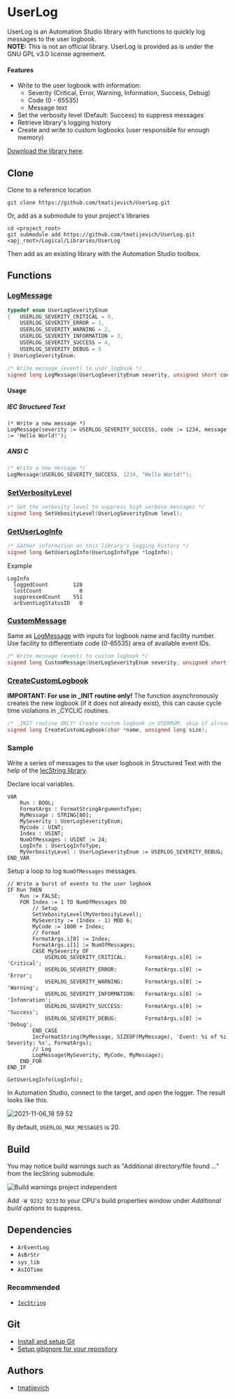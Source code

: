 # UserLog

UserLog is an Automation Studio library with functions to quickly log messages to the user logbook.  
**NOTE:** This is not an official library. UserLog is provided as is under the GNU GPL v3.0 license agreement.

#### Features

- Write to the user logbook with information:
	- Severity (Critical, Error, Warning, Information, Success, Debug)
	- Code (0 - 65535)
	- Message text
- Set the verbosity level (Default: Success) to suppress messages
- Retrieve library's logging history
- Create and write to custom logbooks (user responsible for enough memory)

[Download the library here](https://github.com/tmatijevich/UserLog/releases/latest/download/UserLog.zip).

## Clone

Clone to a reference location

```
git clone https://github.com/tmatijevich/UserLog.git
```

Or, add as a submodule to your project's libraries

```
cd <project_root>
git submodule add https://github.com/tmatijevich/UserLog.git <apj_root>/Logical/Libraries/UserLog
```

Then add as an existing library with the Automation Studio toolbox.

## Functions

### [LogMessage](https://github.com/tmatijevich/UserLog/blob/main/LogMessage.c?ts=4)

```C 
typedef enum UserLogSeverityEnum
{   USERLOG_SEVERITY_CRITICAL = 0,
    USERLOG_SEVERITY_ERROR = 1,
    USERLOG_SEVERITY_WARNING = 2,
    USERLOG_SEVERITY_INFORMATION = 3,
    USERLOG_SEVERITY_SUCCESS = 4,
    USERLOG_SEVERITY_DEBUG = 5
} UserLogSeverityEnum;

/* Write message (event) to user logbook */
signed long LogMessage(UserLogSeverityEnum severity, unsigned short code, char *message);
```

#### Usage

##### IEC Structured Text

``` 
(* Write a new message *)
LogMessage(severity := USERLOG_SEVERITY_SUCCESS, code := 1234, message := 'Hello World!');
```

##### ANSI C 
```C
/* Write a new message */
LogMessage(USERLOG_SEVERITY_SUCCESS, 1234, "Hello World!");
```

### [SetVerbosityLevel](https://github.com/tmatijevich/UserLog/blob/main/SetVerbosityLevel.c?ts=4)

```C
/* Set the verbosity level to suppress high verbose messages */
signed long SetVebosityLevel(UserLogSeverityEnum level);
```

### [GetUserLogInfo](https://github.com/tmatijevich/UserLog/blob/main/GetUserLogInfo.c?ts=4)

```C
/* Gather information on this library's logging history */
signed long GetUserLogInfo(UserLogInfoType *logInfo);
```

Example

```
LogInfo
  loggedCount        128
  lostCount            8
  suppressedCount    551
  arEventLogStatusID   0
```

### [CustomMessage](https://github.com/tmatijevich/UserLog/blob/main/LogMessage.c?ts=4)

Same as [LogMessage](#logmessage) with inputs for logbook name and facility number. Use facility to differentiate code (0-65535) area of available event IDs.

```C
/* Write message (event) to custom logbook */
signed long CustomMessage(UserLogSeverityEnum severity, unsigned short code, char *message, char *logbook, unsigned char facility);
```

### [CreateCustomLogbook](https://github.com/tmatijevich/UserLog/blob/main/CreateCustomLogbook.c?ts=4)

**IMPORTANT: For use in _INIT routine only!** The function asynchronously creates the new logbook (if it does not already exist), this can cause cycle time violations in _CYCLIC routines.

```C
/* _INIT routine ONLY! Create custom logbook in USERROM, skip if already exists */
signed long CreateCustomLogbook(char *name, unsigned long size);
```

### Sample

Write a series of messages to the user logbook in Structured Text with the help of the [IecString library](https://github.com/tmatijevich/IecString).

Declare local variables.

```
VAR
    Run : BOOL;
    FormatArgs : FormatStringArgumentsType;
    MyMessage : STRING[80];
    MySeverity : UserLogSeverityEnum;
    MyCode : UINT;
    Index : USINT;
    NumOfMessages : USINT := 24;
    LogInfo : UserLogInfoType;
    MyVerbosityLevel : UserLogSeverityEnum := USERLOG_SEVERITY_DEBUG;
END_VAR
```

Setup a loop to log `NumOfMessages` messages.

```
// Write a burst of events to the user logbook
IF Run THEN
    Run := FALSE;
    FOR Index := 1 TO NumOfMessages DO
        // Setup
        SetVebosityLevel(MyVerbosityLevel);
        MySeverity := (Index - 1) MOD 6;
        MyCode := 1000 + Index;
        // Format
        FormatArgs.i[0] := Index;
        FormatArgs.i[1] := NumOfMessages;
        CASE MySeverity OF
            USERLOG_SEVERITY_CRITICAL:      FormatArgs.s[0] := 'Critical';
            USERLOG_SEVERITY_ERROR:         FormatArgs.s[0] := 'Error';
            USERLOG_SEVERITY_WARNING:       FormatArgs.s[0] := 'Warning';
            USERLOG_SEVERITY_INFORMATION:   FormatArgs.s[0] := 'Infomration';
            USERLOG_SEVERITY_SUCCESS:       FormatArgs.s[0] := 'Success';
            USERLOG_SEVERITY_DEBUG:         FormatArgs.s[0] := 'Debug';
        END_CASE
        IecFormatString(MyMessage, SIZEOF(MyMessage), 'Event: %i of %i Severity: %s', FormatArgs);
        // Log
        LogMessage(MySeverity, MyCode, MyMessage);
    END_FOR
END_IF

GetUserLogInfo(LogInfo);
```

In Automation Studio, connect to the target, and open the logger. The result looks like this.

![2021-11-06_18 59 52](https://user-images.githubusercontent.com/33841634/140626835-f11d83f0-fa00-4d29-ac9a-8e0c019fc800.png)

By default, `USERLOG_MAX_MESSAGES` is 20.

## Build

You may notice build warnings such as "Additional directory/file found ..." from the IecString submodule.

![Build warnings project independent](https://user-images.githubusercontent.com/33841634/133009811-98cf2414-ec89-40d3-a529-34980b59e27f.png)

Add `-W 9232 9233` to your CPU's build properties window under *Additional build options* to suppress.

## Dependencies

- `ArEventLog`
- `AsBrStr`
- `sys_lib`
- `AsIOTime`

### Recommended

- [`IecString`](https://github.com/tmatijevich/IecString)

## Git

- [Install and setup Git](https://tmatijevich.github.io/gfw-tutorial/)
- [Setup gitignore for your repository](https://gist.github.com/tmatijevich/453436f1e6abc62a3d052d9b03f9db58)

## Authors

- [tmatijevich](https://github.com/tmatijevich)
